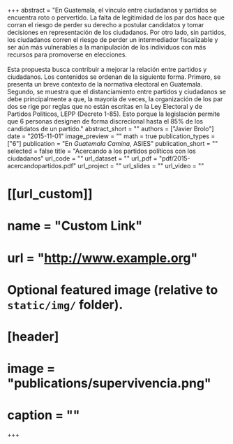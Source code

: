 +++
abstract = "En Guatemala, el vínculo entre ciudadanos y partidos se encuentra roto o pervertido. La falta de legitimidad de los par dos hace que corran el riesgo de perder su derecho a postular candidatos y tomar decisiones en representación de los ciudadanos. Por otro lado, sin partidos, los ciudadanos corren el riesgo de perder un intermediador fiscalizable y ser aún más vulnerables a la manipulación de los individuos con más recursos para promoverse en elecciones. <br/><br/>Esta propuesta busca contribuir a mejorar la relación entre partidos y ciudadanos. Los contenidos se ordenan de la siguiente forma. Primero, se presenta un breve contexto de la normativa electoral en Guatemala. Segundo, se muestra que el distanciamiento entre partidos y ciudadanos se debe principalmente a que, la mayoría de veces, la organización de los par dos se rige por reglas que no están escritas en la Ley Electoral y de Partidos Políticos, LEPP (Decreto 1-85). Esto porque la legislación permite que 6 personas designen de forma discrecional hasta el 85% de los candidatos de un partido."
abstract_short = ""
authors = ["Javier Brolo"]
date = "2015-11-01"
image_preview = ""
math = true
publication_types = ["6"]
publication = "En *Guatemala Camina*, ASIES"
publication_short = ""
selected = false
title = "Acercando a los partidos políticos con los ciudadanos"
url_code = ""
url_dataset = ""
url_pdf = "pdf/2015-acercandopartidos.pdf"
url_project = ""
url_slides = ""
url_video = ""

# [[url_custom]]
# name = "Custom Link"
# url = "http://www.example.org"

# Optional featured image (relative to `static/img/` folder).
# [header]
# image = "publications/supervivencia.png"
# caption = ""

+++

